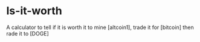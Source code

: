 Is-it-worth
===========

A calculator to tell if it is worth it to mine [altcoin1], trade it for [bitcoin] then rade it to [DOGE]

